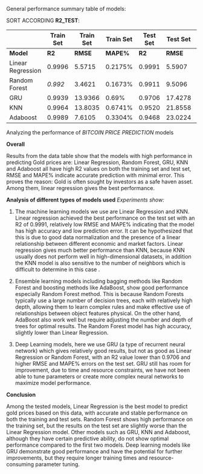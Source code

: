 
General performance summary table of models:

SORT ACCORDING **R2_TEST**:

|                   |Train Set| Train Set|Train Set|Test Set|Test Set|Test Set|
|-------------------|-------|----------|---------|-------|----------|---------|
| **Model**         | **R2** | **RMSE** | **MAPE%**   | **R2**    | **RMSE**    | **MAPE%**  |
| Linear Regression | 0.9996 | 5.5715 | 0.2175%  | 0.9991 | 5.5907 | 0.2375% |
| Random Forest     |  *0.992* | 3.4621 | 0.1673% | 0.9911 | 9.5096| 0.3585% |
| GRU               | 0.9939 | 13.9366 | 0.69% | 0.9706 | 17.4278 | 0.71% |
| KNN               | 0.9964   | 13.8035     | 0.6741%        | 0.9520     | 21.8558    | 0.9189%  |
| Adaboost          | 0.9989    | 7.6105     | 0.3304%    | 0.9468     | 23.0224    | 0.9565%  |


Analyzing the performance of *BITCOIN PRICE PREDICTION* models

**Overall**

Results from the data table show that the models with high performance in predicting Gold prices are: Linear Regression, Random Forest, GRU, KNN and Adaboost all have high R2 values ​​on both the training set and test set, RMSE and MAPE% indicate accurate prediction with minimal error. This proves the reason: Gold is often sought by investors as a safe haven asset. Among them, linear regression gives the best performance.

**Analysis of different types of models used**
*Experiments show:*

1. The machine learning models we use are Linear Regression and KNN. Linear regression achieved the best performance on the test set with an R2 of 0.9991, relatively low RMSE and MAPE% indicating that the model has high accuracy and low prediction error. It can be hypothesized that this is due to good data normalization and the presence of a linear relationship between different economic and market factors. Linear regression gives much better performance than KNN, because KNN usually does not perform well in high-dimensional datasets, in addition the KNN model is also sensitive to the number of neighbors which is difficult to determine in this case .

2. Ensemble learning models including bagging methods like Random Forest and boosting methods like AdaBoost, show good performance especially Random Forest method. This is because Random Forests typically use a large number of decision trees, each with relatively high depth, allowing them to learn complex rules and make effective use of relationships between object features physical. On the other hand, AdaBoost also work well but require adjusting the number and depth of trees for optimal results. The Random Forest model has high accuracy, slightly lower than Linear Regression.


3. Deep Learning models, here we use GRU (a type of recurrent neural network) which gives relatively good results, but not as good as Linear Regression or Random Forest, with an R2 value lower than 0.9706 and higher RMSE and MAPE% errors on the test set. GRU still has room for improvement, due to time and resource constraints, we have not been able to tune parameters or create more complex neural networks to maximize model performance.


**Conclusion**

Among the tested models, Linear Regression is the best model to predict gold prices based on this data, with accurate and stable performance on both the training and test sets. Random Forest shows high performance on the training set, but the results on the test set are slightly worse than the Linear Regression model. Other models such as GRU, KNN and Adaboost, although they have certain predictive ability, do not show optimal performance compared to the first two models. Deep learning models like GRU demonstrate good performance and have the potential for further improvements, but they require longer training times and resource-consuming parameter tuning.